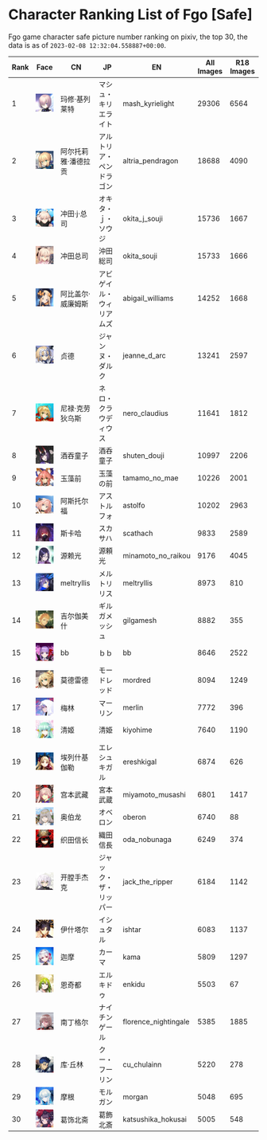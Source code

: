# Character Ranking List of Fgo [Safe]

Fgo game character safe picture number ranking on pixiv, the top 30, the data is as of `2023-02-08 12:32:04.558887+00:00`.

|   Rank | Face                                                            | CN         | JP           | EN                   |   All Images |   R18 Images |
|--------|-----------------------------------------------------------------|------------|--------------|----------------------|--------------|--------------|
|      1 | ![mash_kyrielight](./images/logo_mash_kyrielight.png)           | 玛修·基列莱特    | マシュ・キリエライト   | mash_kyrielight      |        29306 |         6564 |
|      2 | ![altria_pendragon](./images/logo_altria_pendragon.png)         | 阿尔托莉雅·潘德拉贡 | アルトリア・ペンドラゴン | altria_pendragon     |        18688 |         4090 |
|      3 | ![okita_j_souji](./images/logo_okita_j_souji.png)               | 冲田·j·总司    | オキタ・ｊ・ソウジ    | okita_j_souji        |        15736 |         1667 |
|      4 | ![okita_souji](./images/logo_okita_souji.png)                   | 冲田总司       | 沖田総司         | okita_souji          |        15733 |         1666 |
|      5 | ![abigail_williams](./images/logo_abigail_williams.png)         | 阿比盖尔·威廉姆斯  | アビゲイル・ウィリアムズ | abigail_williams     |        14252 |         1668 |
|      6 | ![jeanne_d_arc](./images/logo_jeanne_d_arc.png)                 | 贞德         | ジャンヌ・ダルク     | jeanne_d_arc         |        13241 |         2597 |
|      7 | ![nero_claudius](./images/logo_nero_claudius.png)               | 尼禄·克劳狄乌斯   | ネロ・クラウディウス   | nero_claudius        |        11641 |         1812 |
|      8 | ![shuten_douji](./images/logo_shuten_douji.png)                 | 酒吞童子       | 酒呑童子         | shuten_douji         |        10997 |         2206 |
|      9 | ![tamamo_no_mae](./images/logo_tamamo_no_mae.png)               | 玉藻前        | 玉藻の前         | tamamo_no_mae        |        10226 |         2001 |
|     10 | ![astolfo](./images/logo_astolfo.png)                           | 阿斯托尔福      | アストルフォ       | astolfo              |        10202 |         2963 |
|     11 | ![scathach](./images/logo_scathach.png)                         | 斯卡哈        | スカサハ         | scathach             |         9833 |         2589 |
|     12 | ![minamoto_no_raikou](./images/logo_minamoto_no_raikou.png)     | 源赖光        | 源頼光          | minamoto_no_raikou   |         9176 |         4045 |
|     13 | ![meltryllis](./images/logo_meltryllis.png)                     | meltryllis | メルトリリス       | meltryllis           |         8973 |          810 |
|     14 | ![gilgamesh](./images/logo_gilgamesh.png)                       | 吉尔伽美什      | ギルガメッシュ      | gilgamesh            |         8882 |          355 |
|     15 | ![bb](./images/logo_bb.png)                                     | bb         | ｂｂ           | bb                   |         8646 |         2522 |
|     16 | ![mordred](./images/logo_mordred.png)                           | 莫德雷德       | モードレッド       | mordred              |         8094 |         1249 |
|     17 | ![merlin](./images/logo_merlin.png)                             | 梅林         | マーリン         | merlin               |         7772 |          396 |
|     18 | ![kiyohime](./images/logo_kiyohime.png)                         | 清姬         | 清姫           | kiyohime             |         7640 |         1190 |
|     19 | ![ereshkigal](./images/logo_ereshkigal.png)                     | 埃列什基伽勒     | エレシュキガル      | ereshkigal           |         6874 |          626 |
|     20 | ![miyamoto_musashi](./images/logo_miyamoto_musashi.png)         | 宫本武藏       | 宮本武蔵         | miyamoto_musashi     |         6801 |         1417 |
|     21 | ![oberon](./images/logo_oberon.png)                             | 奥伯龙        | オベロン         | oberon               |         6740 |           88 |
|     22 | ![oda_nobunaga](./images/logo_oda_nobunaga.png)                 | 织田信长       | 織田信長         | oda_nobunaga         |         6249 |          374 |
|     23 | ![jack_the_ripper](./images/logo_jack_the_ripper.png)           | 开膛手杰克      | ジャック・ザ・リッパー  | jack_the_ripper      |         6184 |         1142 |
|     24 | ![ishtar](./images/logo_ishtar.png)                             | 伊什塔尔       | イシュタル        | ishtar               |         6083 |         1137 |
|     25 | ![kama](./images/logo_kama.png)                                 | 迦摩         | カーマ          | kama                 |         5809 |         1297 |
|     26 | ![enkidu](./images/logo_enkidu.png)                             | 恩奇都        | エルキドゥ        | enkidu               |         5503 |           67 |
|     27 | ![florence_nightingale](./images/logo_florence_nightingale.png) | 南丁格尔       | ナイチンゲール      | florence_nightingale |         5385 |         1885 |
|     28 | ![cu_chulainn](./images/logo_cu_chulainn.png)                   | 库·丘林       | クー・フーリン      | cu_chulainn          |         5220 |          278 |
|     29 | ![morgan](./images/logo_morgan.png)                             | 摩根         | モルガン         | morgan               |         5048 |          695 |
|     30 | ![katsushika_hokusai](./images/logo_katsushika_hokusai.png)     | 葛饰北斋       | 葛飾北斎         | katsushika_hokusai   |         5005 |          548 |
